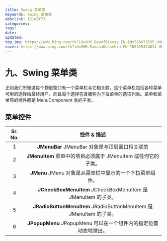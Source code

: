 ```yaml
---
title: Swing 菜单类
keywords: Swing 菜单类
abbrlink: 121e0f73
categories:
tags:
date:
updated:
top_img: https://www.bing.com/th?id=OHR.BayofBiscay_EN-IN9363973535_UHD.jpg
cover: https://www.bing.com/th?id=OHR.RavanaDussehra_EN-IN6325474614_UHD.jpg
---
```

# 九、Swing 菜单类

正如我们所知道每个顶层窗口有一个菜单栏与它相关联。这个菜单栏包括各种菜单可用的选择给最终用户。而且每个选择包含被称为下拉菜单的选项列表。菜单和菜单项的控件都是 MenuComponent 类的子类。

## 菜单控件

| Sr. No. |                         控件 & 描述                          |
| :-----: | :----------------------------------------------------------: |
|    1    |        **JMenuBar** JMenuBar 对象是与顶层窗口相关联的        |
|    2    | **JMenuItem** 菜单中的项目必须属于 JMenuItem 或任何它的子类。 |
|    3    |   **JMenu** JMenu 对象是从菜单栏中显示的一个下拉菜单组件。   |
|    4    | **JCheckBoxMenuItem** JCheckBoxMenuItem 是 JMenuItem 的子类。 |
|    5    | **JRadioButtonMenuItem** JRadioButtonMenuItem 是 JMenuItem 的子类。 |
|    6    | **JPopupMenu** JPopupMenu 可以在一个组件内的指定位置动态地弹出。 |